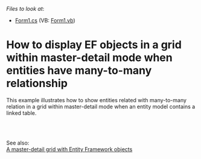 <!-- default file list -->
*Files to look at*:

* [Form1.cs](./CS/Entities/Form1.cs) (VB: [Form1.vb](./VB/Entities/Form1.vb))
<!-- default file list end -->
# How to display EF objects in a grid within master-detail mode when entities have many-to-many relationship


<p>This example illustrates how to show entities related with many-to-many relation in a grid within master-detail mode when an entity model contains a linked table.</p><br />
<br />
<p>See also:<br />
<a href="https://www.devexpress.com/Support/Center/p/E417">A master-detail grid with Entity Framework objects</a></p>

<br/>


